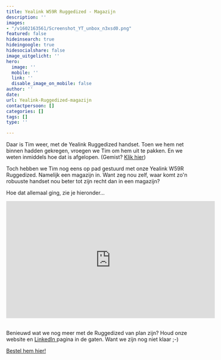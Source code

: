 ```yaml
---
title: Yealink W59R Ruggedized - Magazijn
description: ''
images:
- "/v1602163561/Screenshot_YT_unbox_n3xsd0.png"
featured: false
hideinsearch: true
hideingoogle: true
hidesocialshare: false
image_uitgelicht: ''
hero:
  image: ''
  mobile: ''
  link: ''
  disable_image_on_mobile: false
author: ''
date: 
url: Yealink-Ruggedized-magazijn
contactpersoon: []
categories: []
tags: []
type: ''

---
```

Daar is Tim weer, met de Yealink Ruggedized handset. Toen we hem net binnen hadden gekregen, vroegen we Tim om hem uit te pakken. En we weten inmiddels hoe dat is afgelopen. (Gemist? [Klik hier](https://www.youtube.com/watch?v=div51k3mweM))

Toch hebben we Tim nog eens op pad gestuurd met onze Yealink W59R Ruggedized. Namelijk een magazijn in. Want zeg nou zelf, waar komt zo'n robuuste handset nou beter tot zijn recht dan in een magazijn? 

Hoe dat allemaal ging, zie je hieronder...

<iframe width="560" height="315" src="https://www.youtube.com/embed/SWkrvjJ0XFM" frameborder="0" allow="accelerometer; autoplay; clipboard-write; encrypted-media; gyroscope; picture-in-picture" allowfullscreen></iframe><br><br>

Benieuwd wat we nog meer met de Ruggedized van plan zijn? Houd onze website en [LinkedIn ](https://www.linkedin.com/company/callvoip-telefonie/)pagina in de gaten. Want we zijn nog niet klaar ;-)

<a href="https://callvoip.shop/multicell-oplossingen/1053-yealink-w59r-ruggedized-hd-ip-dect-handset.html" class="button">Bestel hem hier!</a>